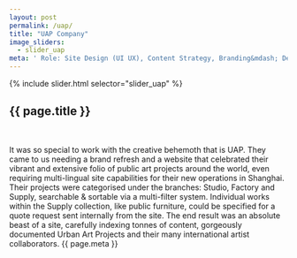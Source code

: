 ```yaml
---
layout: post
permalink: /uap/
title: "UAP Company"
image_sliders:
  - slider_uap
meta: ' Role: Site Design (UI UX), Content Strategy, Branding&mdash; Developer: David Muirhead&mdash; Year: 2017&mdash; CMS: Wordpress'
---
```

<section class="section fadeup clear">

<div class="col-1-2 float_left">
  <div id="slideshow">
  {% include slider.html selector="slider_uap" %}
  </div>
</div>

<div class="col-1-2 float_left">
  <div class="txt-left">
    <h2>{{ page.title }}</h2>
    <br>
    <p>It was so special to work with the creative behemoth that is UAP. They came to us needing a brand refresh and a website that celebrated their vibrant and extensive folio of public art projects around the world, even requiring multi-lingual site capabilities for their new operations in Shanghai. Their projects were categorised under the branches: Studio, Factory and Supply, searchable & sortable via a multi-filter system. Individual works within the Supply collection, like public furniture, could be specified for a quote request sent internally from the site. The end result was an absolute beast of a site, carefully indexing tonnes of content, gorgeously documented Urban Art Projects and their many international artist collaborators.
      <span class="meta">{{ page.meta }}
      </span>
    </p>
  </div>
</div>

</section>
